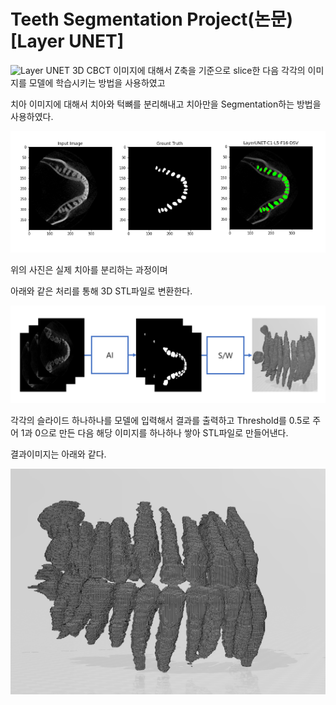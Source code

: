 # Teeth Segmentation Project(논문)[Layer UNET]
![Layer UNET](https://github.com/PreFKim/Deep-Learning/tree/main/Segmentation/04.Layer%20UNet)
3D CBCT 이미지에 대해서 Z축을 기준으로 slice한 다음 각각의 이미지를 모델에 학습시키는 방법을 사용하였고

치아 이미지에 대해서 치아와 턱뼈를 분리해내고 치아만을 Segmentation하는 방법을 사용하였다.

![1](./img/2.png)

위의 사진은 실제 치아를 분리하는 과정이며

아래와 같은 처리를 통해 3D STL파일로 변환한다.

![2](./img/1.PNG)

각각의 슬라이드 하나하나를 모델에 입력해서 결과를 출력하고 Threshold를 0.5로 주어 1과 0으로 만든 다음 해당 이미지를 하나하나 쌓아 STL파일로 만들어낸다.

결과이미지는 아래와 같다.

![3](./img/3.PNG)
